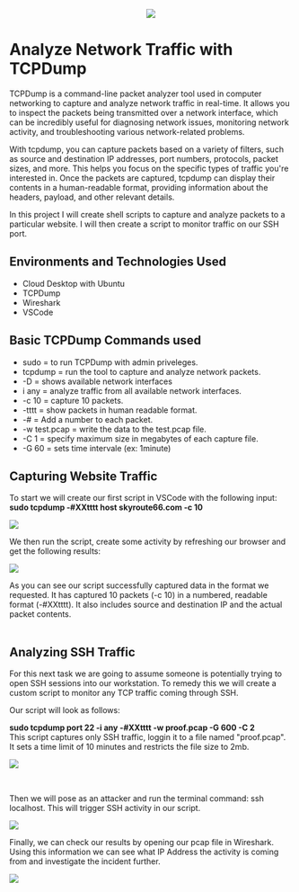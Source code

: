 <p align="center">
<img src="https://github.com/NGRASS3/TCPDump/assets/111653930/f7624d3a-8319-4b8f-a905-71da934eeb79"/>
</p>

<h1>Analyze Network Traffic with TCPDump</h1>
<p>
TCPDump is a command-line packet analyzer tool used in computer networking to capture and analyze network traffic in real-time. It allows you to inspect the packets being transmitted over a network interface, which can be incredibly useful for diagnosing network issues, monitoring network activity, and troubleshooting various network-related problems.
</p>

<p>
With tcpdump, you can capture packets based on a variety of filters, such as source and destination IP addresses, port numbers, protocols, packet sizes, and more. This helps you focus on the specific types of traffic you're interested in. Once the packets are captured, tcpdump can display their contents in a human-readable format, providing information about the headers, payload, and other relevant details.
</p>

In this project I will create shell scripts to capture and analyze packets to a particular website. I will then create a script to monitor traffic on our SSH port. 

<h2>Environments and Technologies Used</h2>

- Cloud Desktop with Ubuntu
- TCPDump
- Wireshark
- VSCode

<h2>Basic TCPDump Commands used</h2>

- sudo = to run TCPDump with admin priveleges.
- tcpdump = run the tool to capture and analyze network packets.
- -D = shows available network interfaces
- i any = analyze traffic from all available network interfaces.
- -c 10 = capture 10 packets.
- -tttt = show packets in human readable format.
- -# = Add a number to each packet.
- -w test.pcap = write the data to the test.pcap file.
- -C 1 = specify maximum size in megabytes of each capture file.
- -G 60 = sets time intervale (ex: 1minute)

<h2>Capturing Website Traffic</h2>

To start we will create our first script in VSCode with the following input:
<br>
<strong> sudo tcpdump -#XXtttt host skyroute66.com -c 10</strong>
<p>
<img src="https://github.com/NGRASS3/TCPDump/assets/111653930/a73855c2-3282-46f8-86a4-60f9b4762008"/>
</p>

We then run the script, create some activity by refreshing our browser and get the following results:
<p>
<img src="https://github.com/NGRASS3/TCPDump/assets/111653930/7ab8151b-715b-46f7-8ebd-a9a8b08204a6"/>
</p>

As you can see our script successfully captured data in the format we requested. It has captured 10 packets (-c 10) in a numbered, readable format (-#XXtttt). It also includes source and destination IP and the actual packet contents. 
<br>
</br>
<h2>Analyzing SSH Traffic</h2>

<p>
For this next task we are going to assume someone is potentially trying to open SSH sessions into our workstation. To remedy this we will create a custom script to monitor any TCP traffic coming through SSH. 
</p>
Our script will look as follows:

<strong>sudo tcpdump port 22 -i any -#XXtttt -w proof.pcap -G 600 -C 2</strong>
<br>
This script captures only SSH traffic, loggin it to a file named "proof.pcap". It sets a time limit of 10 minutes and restricts the file size to 2mb.
</p>

<p>
<img src="https://github.com/NGRASS3/TCPDump/assets/111653930/95b77eda-3e0f-427f-bf2c-e43d0fcb6cf8"/>
</p>

<br />
<p>
Then we will pose as an attacker and run the terminal command: ssh localhost. This will trigger SSH activity in our script. 
</p>
<p>
<img src="https://github.com/NGRASS3/TCPDump/assets/111653930/dc16bf20-5d72-4fe7-b2ea-47c4a0af0a68"/>
</p>

<p>
Finally, we can check our results by opening our pcap file in Wireshark. Using this information we can see what IP Address the activity is coming from and investigate the incident further.</p>
<p>
<img src="https://github.com/NGRASS3/TCPDump/assets/111653930/32c460e7-9a6f-4140-8322-d60e513273bf"/>
</p>


